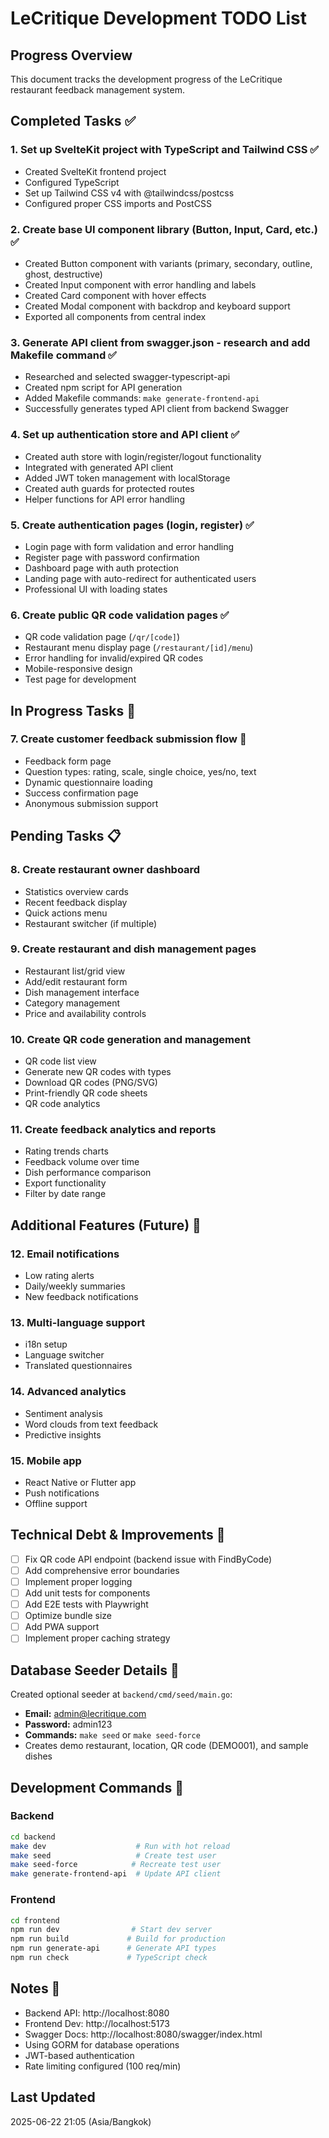 # LeCritique Development TODO List

## Progress Overview
This document tracks the development progress of the LeCritique restaurant feedback management system.

## Completed Tasks ✅

### 1. Set up SvelteKit project with TypeScript and Tailwind CSS ✅
- Created SvelteKit frontend project
- Configured TypeScript
- Set up Tailwind CSS v4 with @tailwindcss/postcss
- Configured proper CSS imports and PostCSS

### 2. Create base UI component library (Button, Input, Card, etc.) ✅
- Created Button component with variants (primary, secondary, outline, ghost, destructive)
- Created Input component with error handling and labels
- Created Card component with hover effects
- Created Modal component with backdrop and keyboard support
- Exported all components from central index

### 3. Generate API client from swagger.json - research and add Makefile command ✅
- Researched and selected swagger-typescript-api
- Created npm script for API generation
- Added Makefile commands: `make generate-frontend-api`
- Successfully generates typed API client from backend Swagger

### 4. Set up authentication store and API client ✅
- Created auth store with login/register/logout functionality
- Integrated with generated API client
- Added JWT token management with localStorage
- Created auth guards for protected routes
- Helper functions for API error handling

### 5. Create authentication pages (login, register) ✅
- Login page with form validation and error handling
- Register page with password confirmation
- Dashboard page with auth protection
- Landing page with auto-redirect for authenticated users
- Professional UI with loading states

### 6. Create public QR code validation pages ✅
- QR code validation page (`/qr/[code]`)
- Restaurant menu display page (`/restaurant/[id]/menu`)
- Error handling for invalid/expired QR codes
- Mobile-responsive design
- Test page for development

## In Progress Tasks 🚧

### 7. Create customer feedback submission flow 🚧
- Feedback form page
- Question types: rating, scale, single choice, yes/no, text
- Dynamic questionnaire loading
- Success confirmation page
- Anonymous submission support

## Pending Tasks 📋

### 8. Create restaurant owner dashboard
- Statistics overview cards
- Recent feedback display
- Quick actions menu
- Restaurant switcher (if multiple)

### 9. Create restaurant and dish management pages
- Restaurant list/grid view
- Add/edit restaurant form
- Dish management interface
- Category management
- Price and availability controls

### 10. Create QR code generation and management
- QR code list view
- Generate new QR codes with types
- Download QR codes (PNG/SVG)
- Print-friendly QR code sheets
- QR code analytics

### 11. Create feedback analytics and reports
- Rating trends charts
- Feedback volume over time
- Dish performance comparison
- Export functionality
- Filter by date range

## Additional Features (Future) 🔮

### 12. Email notifications
- Low rating alerts
- Daily/weekly summaries
- New feedback notifications

### 13. Multi-language support
- i18n setup
- Language switcher
- Translated questionnaires

### 14. Advanced analytics
- Sentiment analysis
- Word clouds from text feedback
- Predictive insights

### 15. Mobile app
- React Native or Flutter app
- Push notifications
- Offline support

## Technical Debt & Improvements 🔧

- [ ] Fix QR code API endpoint (backend issue with FindByCode)
- [ ] Add comprehensive error boundaries
- [ ] Implement proper logging
- [ ] Add unit tests for components
- [ ] Add E2E tests with Playwright
- [ ] Optimize bundle size
- [ ] Add PWA support
- [ ] Implement proper caching strategy

## Database Seeder Details 🌱

Created optional seeder at `backend/cmd/seed/main.go`:
- **Email:** admin@lecritique.com
- **Password:** admin123
- **Commands:** `make seed` or `make seed-force`
- Creates demo restaurant, location, QR code (DEMO001), and sample dishes

## Development Commands 📝

### Backend
```bash
cd backend
make dev                    # Run with hot reload
make seed                   # Create test user
make seed-force            # Recreate test user
make generate-frontend-api  # Update API client
```

### Frontend
```bash
cd frontend
npm run dev                # Start dev server
npm run build             # Build for production
npm run generate-api      # Generate API types
npm run check             # TypeScript check
```

## Notes 📌

- Backend API: http://localhost:8080
- Frontend Dev: http://localhost:5173
- Swagger Docs: http://localhost:8080/swagger/index.html
- Using GORM for database operations
- JWT-based authentication
- Rate limiting configured (100 req/min)

## Last Updated
2025-06-22 21:05 (Asia/Bangkok)